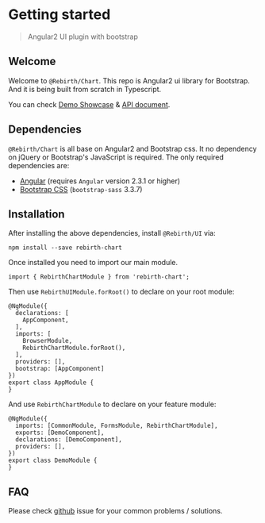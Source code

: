 # Getting started 

> Angular2 UI plugin with bootstrap

## Welcome

Welcome to `@Rebirth/Chart`. This repo is Angular2 ui library for Bootstrap. And it is being built from scratch in Typescript.

You can check [Demo Showcase](/rebirth-chart) & [API document](/rebirth-chart/compodocs/overview.html).


## Dependencies

`@Rebirth/Chart` is all base on Angular2 and Bootstrap css. It no dependency on jQuery or Bootstrap's JavaScript is required.
The only required dependencies are:

* [Angular](https://angular.io/) (requires `Angular` version 2.3.1 or higher)
* [Bootstrap CSS](http://getbootstrap.com/) (`bootstrap-sass` 3.3.7)



## Installation

After installing the above dependencies, install `@Rebirth/UI` via: 
  
    npm install --save rebirth-chart
  
Once installed you need to import our main module.

    import { RebirthChartModule } from 'rebirth-chart';
  
Then use `RebirthUIModule.forRoot()` to declare on your root module:

    
    @NgModule({
      declarations: [
        AppComponent,
      ],
      imports: [
        BrowserModule,
        RebirthChartModule.forRoot(),
      ],
      providers: [],
      bootstrap: [AppComponent]
    })
    export class AppModule {
    }


And use `RebirthChartModule` to declare on your feature module:

    @NgModule({
      imports: [CommonModule, FormsModule, RebirthChartModule],
      exports: [DemoComponent],
      declarations: [DemoComponent],
      providers: [],
    })
    export class DemoModule {
    }

## FAQ

Please check [github](https://github.com/greengerong/rebirth-chart/issues) issue for your common problems / solutions.
